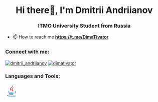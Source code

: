 <h1 align="center">Hi there👋, I'm Dmitrii Andriianov</h1>
<h3 align="center">ITMO University Student from Russia</h3>

- 📫 How to reach me **https://t.me/DimaTivator**

<h3 align="left">Connect with me:</h3>
<p align="left">
<a href="https://codeforces.com/profile/dmitrii_andriianov" target="blank"><img align="center" src="https://raw.githubusercontent.com/rahuldkjain/github-profile-readme-generator/master/src/images/icons/Social/codeforces.svg" alt="dmitrii_andriianov" height="30" width="40" /></a>
<a href="https://www.leetcode.com/dimativator" target="blank"><img align="center" src="https://raw.githubusercontent.com/rahuldkjain/github-profile-readme-generator/master/src/images/icons/Social/leet-code.svg" alt="dimativator" height="30" width="40" /></a>
</p>

<h3 align="left">Languages and Tools:</h3>
<p align="left"> <a href="https://www.java.com" target="_blank" rel="noreferrer"> <img src="https://raw.githubusercontent.com/devicons/devicon/master/icons/java/java-original.svg" alt="java" width="40" height="40"/> </a> </p>
